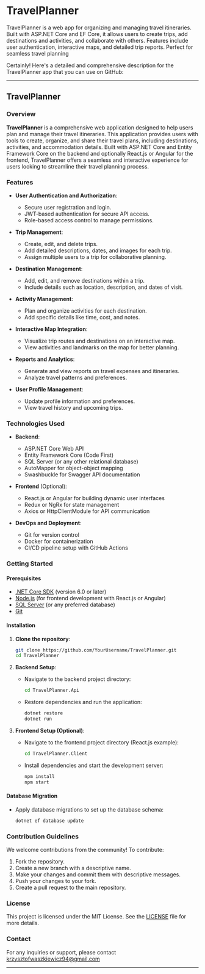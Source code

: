 # TravelPlanner
TravelPlanner is a web app for organizing and managing travel itineraries. Built with ASP.NET Core and EF Core, it allows users to create trips, add destinations and activities, and collaborate with others. Features include user authentication, interactive maps, and detailed trip reports. Perfect for seamless travel planning

Certainly! Here's a detailed and comprehensive description for the TravelPlanner app that you can use on GitHub:

---

## TravelPlanner

### Overview

**TravelPlanner** is a comprehensive web application designed to help users plan and manage their travel itineraries. This application provides users with tools to create, organize, and share their travel plans, including destinations, activities, and accommodation details. Built with ASP.NET Core and Entity Framework Core on the backend and optionally React.js or Angular for the frontend, TravelPlanner offers a seamless and interactive experience for users looking to streamline their travel planning process.

### Features

- **User Authentication and Authorization**:
  - Secure user registration and login.
  - JWT-based authentication for secure API access.
  - Role-based access control to manage permissions.

- **Trip Management**:
  - Create, edit, and delete trips.
  - Add detailed descriptions, dates, and images for each trip.
  - Assign multiple users to a trip for collaborative planning.

- **Destination Management**:
  - Add, edit, and remove destinations within a trip.
  - Include details such as location, description, and dates of visit.

- **Activity Management**:
  - Plan and organize activities for each destination.
  - Add specific details like time, cost, and notes.

- **Interactive Map Integration**:
  - Visualize trip routes and destinations on an interactive map.
  - View activities and landmarks on the map for better planning.

- **Reports and Analytics**:
  - Generate and view reports on travel expenses and itineraries.
  - Analyze travel patterns and preferences.

- **User Profile Management**:
  - Update profile information and preferences.
  - View travel history and upcoming trips.

### Technologies Used

- **Backend**:
  - ASP.NET Core Web API
  - Entity Framework Core (Code First)
  - SQL Server (or any other relational database)
  - AutoMapper for object-object mapping
  - Swashbuckle for Swagger API documentation

- **Frontend** (Optional):
  - React.js or Angular for building dynamic user interfaces
  - Redux or NgRx for state management
  - Axios or HttpClientModule for API communication

- **DevOps and Deployment**:
  - Git for version control
  - Docker for containerization
  - CI/CD pipeline setup with GitHub Actions

### Getting Started

#### Prerequisites

- [.NET Core SDK](https://dotnet.microsoft.com/download) (version 6.0 or later)
- [Node.js](https://nodejs.org/) (for frontend development with React.js or Angular)
- [SQL Server](https://www.microsoft.com/en-us/sql-server/sql-server-downloads) (or any preferred database)
- [Git](https://git-scm.com/)

#### Installation

1. **Clone the repository**:
   ```sh
   git clone https://github.com/YourUsername/TravelPlanner.git
   cd TravelPlanner
   ```

2. **Backend Setup**:
   - Navigate to the backend project directory:
     ```sh
     cd TravelPlanner.Api
     ```
   - Restore dependencies and run the application:
     ```sh
     dotnet restore
     dotnet run
     ```

3. **Frontend Setup (Optional)**:
   - Navigate to the frontend project directory (React.js example):
     ```sh
     cd TravelPlanner.Client
     ```
   - Install dependencies and start the development server:
     ```sh
     npm install
     npm start
     ```

#### Database Migration

- Apply database migrations to set up the database schema:
  ```sh
  dotnet ef database update
  ```

### Contribution Guidelines

We welcome contributions from the community! To contribute:

1. Fork the repository.
2. Create a new branch with a descriptive name.
3. Make your changes and commit them with descriptive messages.
4. Push your changes to your fork.
5. Create a pull request to the main repository.

### License

This project is licensed under the MIT License. See the [LICENSE](LICENSE) file for more details.

### Contact

For any inquiries or support, please contact krzysztofwaszkiewicz94@gmail.com

---
